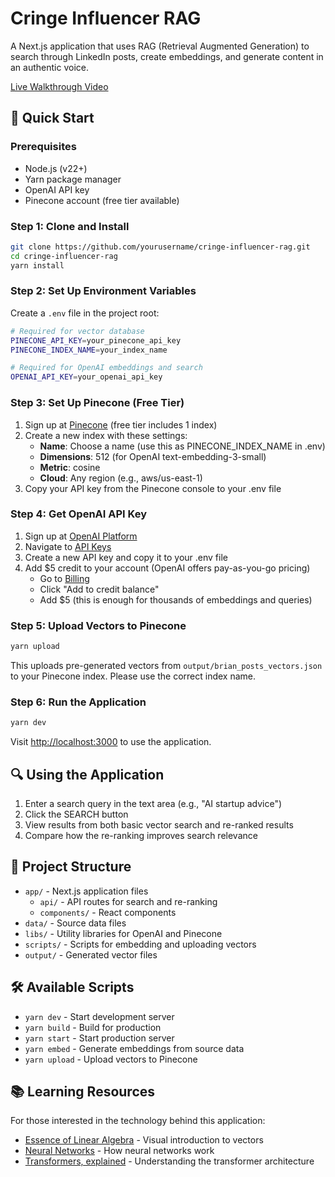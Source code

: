 # Cringe Influencer RAG

A Next.js application that uses RAG (Retrieval Augmented Generation) to search through LinkedIn posts, create embeddings, and generate content in an authentic voice.

[Live Walkthrough Video](https://share.descript.com/view/JNWta1T8TKX)

## 🚀 Quick Start

### Prerequisites

-   Node.js (v22+)
-   Yarn package manager
-   OpenAI API key
-   Pinecone account (free tier available)

### Step 1: Clone and Install

```bash
git clone https://github.com/yourusername/cringe-influencer-rag.git
cd cringe-influencer-rag
yarn install
```

### Step 2: Set Up Environment Variables

Create a `.env` file in the project root:

```bash
# Required for vector database
PINECONE_API_KEY=your_pinecone_api_key
PINECONE_INDEX_NAME=your_index_name

# Required for OpenAI embeddings and search
OPENAI_API_KEY=your_openai_api_key
```

### Step 3: Set Up Pinecone (Free Tier)

1. Sign up at [Pinecone](https://www.pinecone.io/) (free tier includes 1 index)
2. Create a new index with these settings:
    - **Name**: Choose a name (use this as PINECONE_INDEX_NAME in .env)
    - **Dimensions**: 512 (for OpenAI text-embedding-3-small)
    - **Metric**: cosine
    - **Cloud**: Any region (e.g., aws/us-east-1)
3. Copy your API key from the Pinecone console to your .env file

### Step 4: Get OpenAI API Key

1. Sign up at [OpenAI Platform](https://platform.openai.com/)
2. Navigate to [API Keys](https://platform.openai.com/api-keys)
3. Create a new API key and copy it to your .env file
4. Add $5 credit to your account (OpenAI offers pay-as-you-go pricing)
    - Go to [Billing](https://platform.openai.com/account/billing/overview)
    - Click "Add to credit balance"
    - Add $5 (this is enough for thousands of embeddings and queries)

### Step 5: Upload Vectors to Pinecone

```bash
yarn upload
```

This uploads pre-generated vectors from `output/brian_posts_vectors.json` to your Pinecone index. Please use the correct index name.

### Step 6: Run the Application

```bash
yarn dev
```

Visit [http://localhost:3000](http://localhost:3000) to use the application.

## 🔍 Using the Application

1. Enter a search query in the text area (e.g., "AI startup advice")
2. Click the SEARCH button
3. View results from both basic vector search and re-ranked results
4. Compare how the re-ranking improves search relevance

## 📁 Project Structure

-   `app/` - Next.js application files
    -   `api/` - API routes for search and re-ranking
    -   `components/` - React components
-   `data/` - Source data files
-   `libs/` - Utility libraries for OpenAI and Pinecone
-   `scripts/` - Scripts for embedding and uploading vectors
-   `output/` - Generated vector files

## 🛠️ Available Scripts

-   `yarn dev` - Start development server
-   `yarn build` - Build for production
-   `yarn start` - Start production server
-   `yarn embed` - Generate embeddings from source data
-   `yarn upload` - Upload vectors to Pinecone

## 📚 Learning Resources

For those interested in the technology behind this application:

-   [Essence of Linear Algebra](https://www.youtube.com/playlist?list=PLZHQObOWTQDPD3MizzM2xVFitgF8hE_ab) - Visual introduction to vectors
-   [Neural Networks](https://www.youtube.com/playlist?list=PLZHQObOWTQDNU6R1_67000Dx_ZCJB-3pi) - How neural networks work
-   [Transformers, explained](https://www.youtube.com/watch?v=SZorAJ4I-sA) - Understanding the transformer architecture
